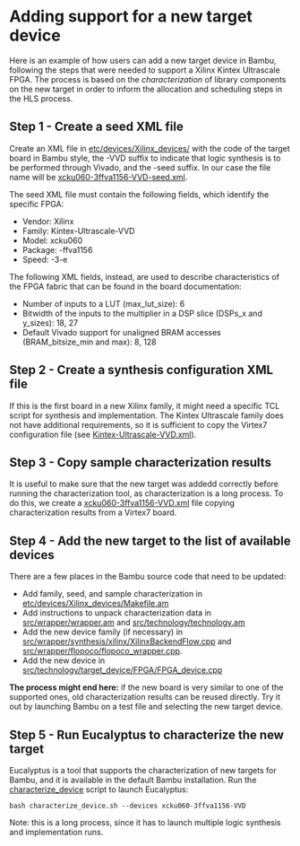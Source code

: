 # **Adding support for a new target device**

Here is an example of how users can add a new target device in Bambu, following the steps that were needed to support a Xilinx Kintex Ultrascale FPGA. The process is based on the *characterization* of library components on the new target in order to inform the allocation and scheduling steps in the HLS process.

## **Step 1 - Create a seed XML file**

Create an XML file in [etc/devices/Xilinx_devices/](https://github.com/ferrandi/PandA-bambu/tree/main/etc/devices/Xilinx_devices) with the code of the target board in Bambu style, the -VVD suffix to indicate that logic synthesis is to be performed through Vivado, and the -seed suffix. In our case the file name will be [xcku060-3ffva1156-VVD-seed.xml](xcku060-3ffva1156-VVD-seed.xml).

The seed XML file must contain the following fields, which identify the specific FPGA:
* Vendor: Xilinx
* Family: Kintex-Ultrascale-VVD
* Model: xcku060
* Package: -ffva1156
* Speed: -3-e

The following XML fields, instead, are used to describe characteristics of the FPGA fabric that can be found in the board documentation:
* Number of inputs to a LUT (max_lut_size): 6
* Bitwidth of the inputs to the multiplier in a DSP slice (DSPs_x and y_sizes): 18, 27
* Default Vivado support for unaligned BRAM accesses (BRAM_bitsize_min and max): 8, 128

## **Step 2 - Create a synthesis configuration XML file**

If this is the first board in a new Xilinx family, it might need a specific TCL script for synthesis and implementation. The Kintex Ultrascale family does not have additional requirements, so it is sufficient to copy the Virtex7 configuration file (see [Kintex-Ultrascale-VVD.xml](Kintex-Ultrascale-VVD.xml)).

## **Step 3 - Copy sample characterization results**

It is useful to make sure that the new target was addedd correctly before running the characterization tool, as characterization is a long process. To do this, we create a [xcku060-3ffva1156-VVD.xml](xcku060-3ffva1156-VVD.xml) file copying characterization results from a Virtex7 board. 

## **Step 4 - Add the new target to the list of available devices**

There are a few places in the Bambu source code that need to be updated:

* Add family, seed, and sample characterization in [etc/devices/Xilinx_devices/Makefile.am](https://github.com/ferrandi/PandA-bambu/blob/main/etc/devices/Xilinx_devices/Makefile.am)
* Add instructions to unpack characterization data in [src/wrapper/wrapper.am](https://github.com/ferrandi/PandA-bambu/blob/main/src/wrapper/wrapper.am) and [src/technology/technology.am](https://github.com/ferrandi/PandA-bambu/blob/main/src/technology/technology.am)
* Add the new device family (if necessary) in [src/wrapper/synthesis/xilinx/XilinxBackendFlow.cpp](https://github.com/ferrandi/PandA-bambu/blob/main/src/wrapper/synthesis/xilinx/XilinxBackendFlow.cpp) and [src/wrapper/flopoco/flopoco_wrapper.cpp](https://github.com/ferrandi/PandA-bambu/blob/main/src/wrapper/flopoco/flopoco_wrapper.cpp).
* Add the new device in [src/technology/target_device/FPGA/FPGA_device.cpp](https://github.com/ferrandi/PandA-bambu/blob/main/src/technology/target_device/FPGA/FPGA_device.cpp)

**The process might end here:** if the new board is very similar to one of the supported ones, old characterization results can be reused directly. Try it out by launching Bambu on a test file and selecting the new target device.

## **Step 5 - Run Eucalyptus to characterize the new target**

Eucalyptus is a tool that supports the characterization of new targets for Bambu, and it is available in the default Bambu installation. Run the [characterize_device]() script to launch Eucalyptus:

`bash characterize_device.sh --devices xcku060-3ffva1156-VVD`

Note: this is a long process, since it has to launch multiple logic synthesis and implementation runs.